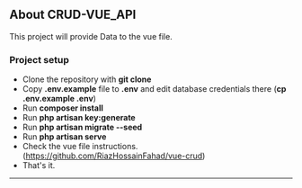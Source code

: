 ## About CRUD-VUE_API

This  project will provide Data to the vue file.

### Project setup
- Clone the repository with __git clone__
- Copy __.env.example__ file to __.env__ and edit database credentials there (__cp .env.example .env__)
- Run __composer install__
- Run __php artisan key:generate__
- Run __php artisan migrate --seed__
- Run __php artisan serve__
- Check the vue file instructions.(https://github.com/RiazHossainFahad/vue-crud)
- That's it.
---
